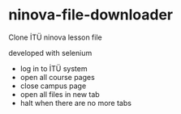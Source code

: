 # ninova-file-downloader
Clone İTÜ ninova lesson file

developed with selenium
- log in to İTÜ system
- open all course pages
- close campus page
- open all files in new tab
- halt when there are no more tabs
